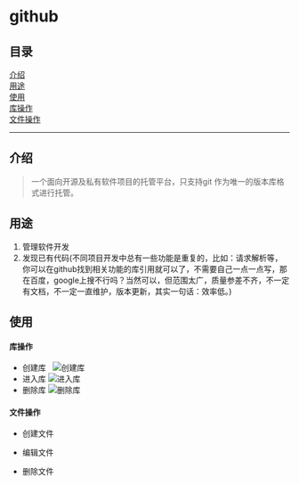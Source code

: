 # github
## 目录  
[介绍](https://github.com/person-0/test/blob/master/test-Github.md#介绍)  
[用途](https://github.com/person-0/test/blob/master/test-Github.md#用途)  
[使用](https://github.com/person-0/test/blob/master/test-Github.md#使用)  
[库操作](https://github.com/person-0/test/blob/master/test-Github.md#库操作)  
[文件操作](https://github.com/person-0/test/blob/master/test-Github.md#文件操作)
***
## 介绍
> 一个面向开源及私有软件项目的托管平台，只支持git 作为唯一的版本库格式进行托管。
## 用途
1. 管理软件开发
2. 发现已有代码(不同项目开发中总有一些功能是重复的，比如：请求解析等，你可以在github找到相关功能的库引用就可以了，不需要自己一点一点写，那在百度，google上搜不行吗？当然可以，但范围太广，质量参差不齐，不一定有文档，不一定一直维护，版本更新，其实一句话：效率低。)
## 使用
#### 库操作
- 创建库  
![创建库](https://github.com/person-0/images/blob/master/github/%E5%88%9B%E5%BB%BA%E5%BA%93.PNG)
- 进入库
![进入库](https://github.com/person-0/images/blob/master/github/%E8%BF%9B%E5%85%A5%E5%BA%93.PNG)
- 删除库
![删除库]()
#### 文件操作
- 创建文件

- 编辑文件

- 删除文件
#### 

